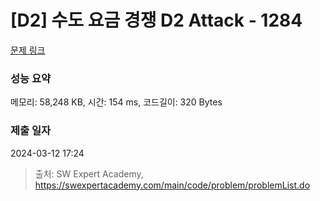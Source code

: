 # [D2] 수도 요금 경쟁 D2 Attack - 1284 

[문제 링크](https://swexpertacademy.com/main/code/problem/problemDetail.do?contestProbId=AV189xUaI8UCFAZN) 

### 성능 요약

메모리: 58,248 KB, 시간: 154 ms, 코드길이: 320 Bytes

### 제출 일자

2024-03-12 17:24



> 출처: SW Expert Academy, https://swexpertacademy.com/main/code/problem/problemList.do